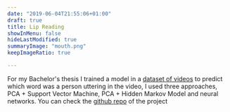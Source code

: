 ```yaml
---
date: "2019-06-04T21:55:06+01:00"
draft: true
title: Lip Reading
showInMenu: false
hideLastModified: true
summaryImage: "mouth.png"
keepImageRatio: true

---
```



For my Bachelor's thesis I trained a model in a [dataset of videos](https://sites.google.com/site/achrafbenhamadou/-datasets/miracl-vc1) to predict which word
was a person uttering in the video, I used three approaches, PCA + Support Vector Machine, PCA + Hidden Markov Model and neural networks.
You can check the [github repo](https://github.com/robertosaavedr/lip-reading) of the project
